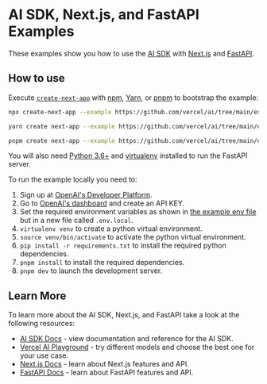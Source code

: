 # AI SDK, Next.js, and FastAPI Examples

These examples show you how to use the [AI SDK](https://ai-sdk.dev/docs) with [Next.js](https://nextjs.org) and [FastAPI](https://fastapi.tiangolo.com).

## How to use

Execute [`create-next-app`](https://github.com/vercel/next.js/tree/canary/packages/create-next-app) with [npm](https://docs.npmjs.com/cli/init), [Yarn](https://yarnpkg.com/lang/en/docs/cli/create/), or [pnpm](https://pnpm.io) to bootstrap the example:

```bash
npx create-next-app --example https://github.com/vercel/ai/tree/main/examples/next-fastapi next-fastapi-app
```

```bash
yarn create next-app --example https://github.com/vercel/ai/tree/main/examples/next-fastapi next-fastapi-app
```

```bash
pnpm create next-app --example https://github.com/vercel/ai/tree/main/examples/next-fastapi next-fastapi-app
```

You will also need [Python 3.6+](https://www.python.org/downloads) and [virtualenv](https://virtualenv.pypa.io/en/latest/installation.html) installed to run the FastAPI server.

To run the example locally you need to:

1. Sign up at [OpenAI's Developer Platform](https://platform.openai.com/signup).
2. Go to [OpenAI's dashboard](https://platform.openai.com/account/api-keys) and create an API KEY.
3. Set the required environment variables as shown in [the example env file](./.env.local.example) but in a new file called `.env.local`.
4. `virtualenv venv` to create a python virtual environment.
5. `source venv/bin/activate` to activate the python virtual environment.
6. `pip install -r requirements.txt` to install the required python dependencies.
7. `pnpm install` to install the required dependencies.
8. `pnpm dev` to launch the development server.

## Learn More

To learn more about the AI SDK, Next.js, and FastAPI take a look at the following resources:

- [AI SDK Docs](https://ai-sdk.dev/docs) - view documentation and reference for the AI SDK.
- [Vercel AI Playground](https://ai-sdk.dev/playground) - try different models and choose the best one for your use case.
- [Next.js Docs](https://nextjs.org/docs) - learn about Next.js features and API.
- [FastAPI Docs](https://fastapi.tiangolo.com) - learn about FastAPI features and API.
